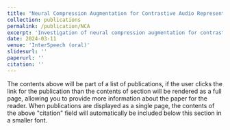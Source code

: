 ```yaml
---
title: "Neural Compression Augmentation for Contrastive Audio Representation Learning"
collection: publications
permalink: /publication/NCA
excerpt: 'Investigation of neural compression augmentation for contrastive self-supervised audio representation learning. Camera-ready version will be ready soon'
date: 2024-03-11
venue: 'InterSpeech (oral)'
slidesurl: ''
paperurl: ''
citation: ''
---
```


The contents above will be part of a list of publications, if the user clicks the link for the publication than the contents of section will be rendered as a full page, allowing you to provide more information about the paper for the reader. When publications are displayed as a single page, the contents of the above "citation" field will automatically be included below this section in a smaller font.
